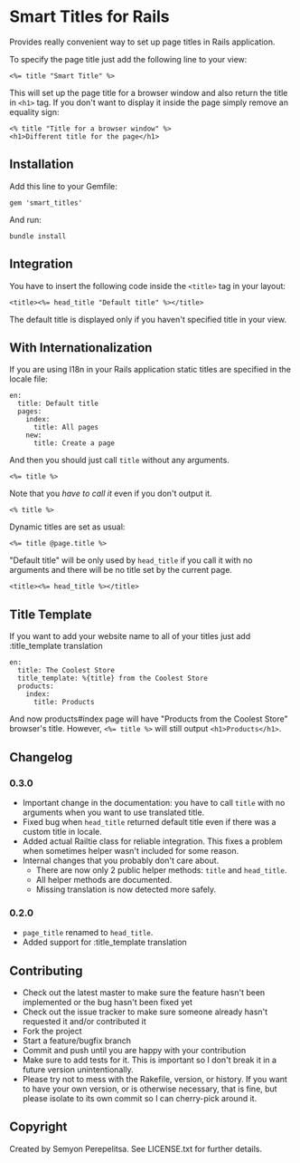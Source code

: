 Smart Titles for Rails
===
Provides really convenient way to set up page titles in Rails application.

To specify the page title just add the following line to your view:

    <%= title "Smart Title" %>

This will set up the page title for a browser window and also return the title in `<h1>` tag.
If you don't want to display it inside the page simply remove an equality sign:

    <% title "Title for a browser window" %>
    <h1>Different title for the page</h1>

Installation
---
Add this line to your Gemfile:

    gem 'smart_titles'

And run:

    bundle install

Integration
---
You have to insert the following code inside the `<title>` tag in your layout:

    <title><%= head_title "Default title" %></title>

The default title is displayed only if you haven't specified title in your view.

With Internationalization
---
If you are using I18n in your Rails application static titles are specified in the locale file:

    en:
      title: Default title
      pages:
        index:
          title: All pages
        new:
          title: Create a page

And then you should just call `title` without any arguments.

    <%= title %>

Note that you _have to call it_ even if you don't output it.

    <% title %>

Dynamic titles are set as usual:

    <%= title @page.title %>

"Default title" will be only used by `head_title` if you call it with no arguments and there will be no title set by the current page.

    <title><%= head_title %></title>

Title Template
---
If you want to add your website name to all of your titles just add :title_template translation

    en:
      title: The Coolest Store
      title_template: %{title} from the Coolest Store
      products:
        index:
          title: Products

And now products#index page will have "Products from the Coolest Store" browser's title. However, `<%= title %>` will still output `<h1>Products</h1>`.

Changelog
---
### 0.3.0
* Important change in the documentation: you have to call `title` with no arguments when you want to use translated title.
* Fixed bug when `head_title` returned default title even if there was a custom title in locale.
* Added actual Railtie class for reliable integration. This fixes a problem when sometimes helper wasn't included for some reason.
* Internal changes that you probably don't care about.
  * There are now only 2 public helper methods: `title` and `head_title`.
  * All helper methods are documented.
  * Missing translation is now detected more safely.

### 0.2.0
* `page_title` renamed to `head_title`.
* Added support for :title_template translation

Contributing
---
* Check out the latest master to make sure the feature hasn't been implemented or the bug hasn't been fixed yet
* Check out the issue tracker to make sure someone already hasn't requested it and/or contributed it
* Fork the project
* Start a feature/bugfix branch
* Commit and push until you are happy with your contribution
* Make sure to add tests for it. This is important so I don't break it in a future version unintentionally.
* Please try not to mess with the Rakefile, version, or history. If you want to have your own version, or is otherwise necessary, that is fine, but please isolate to its own commit so I can cherry-pick around it.

Copyright
---
Created by Semyon Perepelitsa. See LICENSE.txt for further details.
